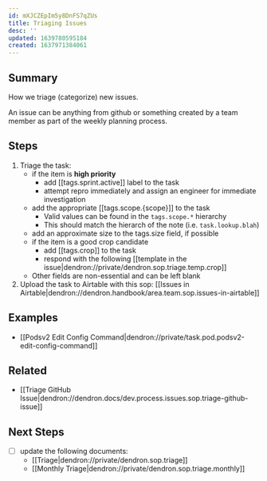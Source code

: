 ```yaml
---
id: mXJCZEpIm5y8DnFS7qZUs
title: Triaging Issues
desc: ''
updated: 1639780595184
created: 1637971384061
---
```


## Summary
How we triage (categorize) new issues. 

An issue can be anything from github or something created by a team member as part of the weekly planning process.

## Steps
1. Triage the task:
    - if the item is **high priority**
        - add [[tags.sprint.active]] label to the task
        - attempt repro immediately and assign an engineer for immediate investigation
    - add the appropriate [[tags.scope.{scope}]] to the task
        - Valid values can be found in the `tags.scope.*` hierarchy
        - This should match the hierarch of the note (i.e. `task.lookup.blah`)
    - add an approximate size to the tags.size field, if possible
    - if the item is a good crop candidate
        - add [[tags.crop]] to the task
        - respond with the following [[template in the issue|dendron://private/dendron.sop.triage.temp.crop]]
    - Other fields are non-essential and can be left blank
1. Upload the task to Airtable with this sop: [[Issues in Airtable|dendron://dendron.handbook/area.team.sop.issues-in-airtable]]

## Examples
- [[Podsv2 Edit Config Command|dendron://private/task.pod.podsv2-edit-config-command]]

## Related
- [[Triage GitHub Issue|dendron://dendron.docs/dev.process.issues.sop.triage-github-issue]]

## Next Steps
- [ ] update the following documents:
    - [[Triage|dendron://private/dendron.sop.triage]]
    - [[Monthly Triage|dendron://private/dendron.sop.triage.monthly]]
